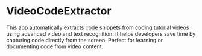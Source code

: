 # VideoCodeExtractor
This app automatically extracts code snippets from coding tutorial videos using advanced video and text recognition. It helps developers save time by capturing code directly from the screen. Perfect for learning or documenting code from video content.
